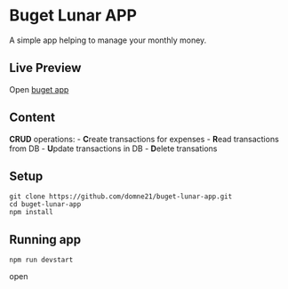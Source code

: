 #  Buget Lunar APP


A simple app helping to manage your monthly money.

## Live Preview

Open [buget app](https://domne21.github.io/buget-lunar-app/public/index.html)

## Content


**CRUD** operations:
    - **C**reate transactions for expenses
    - **R**ead transactions from DB
    - **U**pdate transactions in DB
    - **D**elete transations


## Setup

```
git clone https://github.com/domne21/buget-lunar-app.git
cd buget-lunar-app
npm install
```


## Running app

```
npm run devstart
```

open 

<!-- ## MAC db setup - only once
CREATE DATABASE buget_lunar;
USE buget_lunar;
CREATE TABLE transactions(id INT AUTO_INCREMENT, date TEXT, categories TEXT, ammount TEXT, PRIMARY KEY (ID));
SHOW TABLES;
INSERT INTO transactions (date,categories,ammount) VALUES("28-02-2019","Rent","100");

##only once: 
1.   mysql.server start
2.  mysql -u root -p
3. grant all privileges on node.* to root@localhost;
4. ALTER USER 'root'@'localhost' IDENTIFIED WITH mysql_native_password BY '';

## MAC run db:
Starting and connecting to mariaDb:
1. mysql.server stop
2. mysql.server start
3. mysql -u root -->